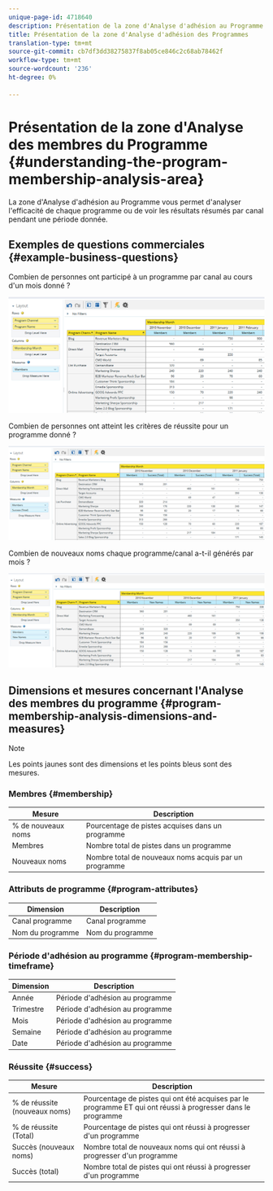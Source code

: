 ```yaml
---
unique-page-id: 4718640
description: Présentation de la zone d'Analyse d'adhésion au Programme - Documentation sur le marketing - Documentation sur le produit
title: Présentation de la zone d'Analyse d'adhésion des Programmes
translation-type: tm+mt
source-git-commit: cb7df3dd38275837f8ab05ce846c2c68ab78462f
workflow-type: tm+mt
source-wordcount: '236'
ht-degree: 0%

---
```



# Présentation de la zone d&#39;Analyse des membres du Programme {#understanding-the-program-membership-analysis-area}

La zone d&#39;Analyse d&#39;adhésion au Programme vous permet d&#39;analyser l&#39;efficacité de chaque programme ou de voir les résultats résumés par canal pendant une période donnée.

## Exemples de questions commerciales {#example-business-questions}

Combien de personnes ont participé à un programme par canal au cours d&#39;un mois donné ?

![](assets/one-2.png)

Combien de personnes ont atteint les critères de réussite pour un programme donné ?

![](assets/two-2.png)

Combien de nouveaux noms chaque programme/canal a-t-il générés par mois ?

![](assets/three-2.png)

## Dimensions et mesures concernant l&#39;Analyse des membres du programme {#program-membership-analysis-dimensions-and-measures}

>[!NOTE]
>
>Les points jaunes sont des dimensions et les points bleus sont des mesures.

### Membres {#membership}

| Mesure | Description |
|---|---|
| % de nouveaux noms | Pourcentage de pistes acquises dans un programme |
| Membres | Nombre total de pistes dans un programme |
| Nouveaux noms | Nombre total de nouveaux noms acquis par un programme |

### Attributs de programme {#program-attributes}

| Dimension | Description |
|---|---|
| Canal programme | Canal programme |
| Nom du programme | Nom du programme |

### Période d&#39;adhésion au programme {#program-membership-timeframe}

| Dimension | Description |
|---|---|
| Année | Période d&#39;adhésion au programme |
| Trimestre | Période d&#39;adhésion au programme |
| Mois | Période d&#39;adhésion au programme |
| Semaine | Période d&#39;adhésion au programme |
| Date | Période d&#39;adhésion au programme |

### Réussite {#success}

| Mesure | Description |
|---|---|
| % de réussite (nouveaux noms) | Pourcentage de pistes qui ont été acquises par le programme ET qui ont réussi à progresser dans le programme |
| % de réussite (Total) | Pourcentage de pistes qui ont réussi à progresser d&#39;un programme |
| Succès (nouveaux noms) | Nombre total de nouveaux noms qui ont réussi à progresser d&#39;un programme |
| Succès (total) | Nombre total de pistes qui ont réussi à progresser d&#39;un programme |
